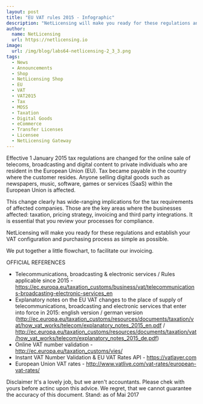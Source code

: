 ```yaml
---
layout: post
title: "EU VAT rules 2015 - Infographic"
description: "NetLicensing will make you ready for these regulations and establish your VAT configuration and purchasing process as simple as possible"
author:
  name: NetLicensing
  url: https://netlicensing.io
image:
  url: /img/blog/labs64-netlicensing-2_3_3.png
tags:
  - News
  - Announcements
  - Shop
  - NetLicensing Shop
  - EU
  - VAT
  - VAT2015
  - Tax
  - MOSS
  - Taxation
  - Digital Goods
  - eCommerce
  - Transfer Licenses
  - Licensee
  - NetLicensing Gateway
---
```

Effective 1 January 2015 tax regulations are changed for the online sale of telecoms, broadcasting and digital content to private individuals who are resident in the European Union (EU).
Tax became payable in the country where the customer resides. Anyone selling digital goods such as newspapers, music, software, games or services (SaaS) within the European Union is affected.

This change clearly has wide-ranging implications for the tax requirements of affected companies. Those are the key areas where the businesses affected: taxation, pricing strategy, invoicing and third party integrations.
It is essential that you review your processes for compliance.

NetLicensing will make you ready for these regulations and establish your VAT configuration and purchasing process as simple as possible.

We put together a little flowchart, to facilitate our invoicing. 

OFFICIAL REFERENCES
- Telecommunications, broadcasting & electronic services / Rules applicable since 2015 - https://ec.europa.eu/taxation_customs/business/vat/telecommunications-broadcasting-electronic-services_en
- Explanatory notes on the EU VAT changes to the place of supply of telecommunications, broadcasting and electronic services that enter into force in 2015: english version / german version (http://ec.europa.eu/taxation_customs/resources/documents/taxation/vat/how_vat_works/telecom/explanatory_notes_2015_en.pdf / http://ec.europa.eu/taxation_customs/resources/documents/taxation/vat/how_vat_works/telecom/explanatory_notes_2015_de.pdf)
- Online VAT number validation - http://ec.europa.eu/taxation_customs/vies/
- Instant VAT Number Validation & EU VAT Rates API - https://vatlayer.com
- European Union VAT rates - http://www.vatlive.com/vat-rates/european-vat-rates/

Disclaimer
It's a lovely job, but we aren't accountants. Please chek with yours before actinc upon this advice. We regret, that we cannot guarantee the accuracy of this document.
Stand: as of Mai 2017
